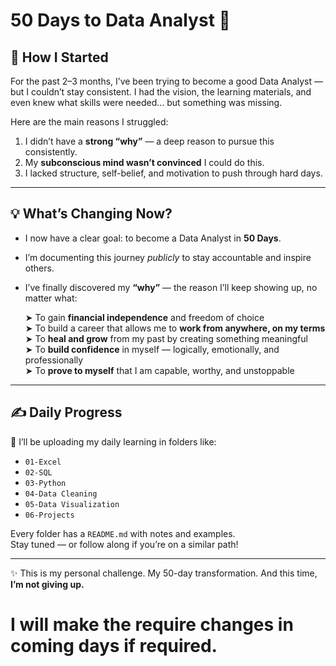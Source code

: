 # 50 Days to Data Analyst 🚀

## 🌱 How I Started

For the past 2–3 months, I’ve been trying to become a good Data Analyst — but I couldn’t stay consistent. I had the vision, the learning materials, and even knew what skills were needed… but something was missing.

Here are the main reasons I struggled:
1. I didn’t have a **strong “why”** — a deep reason to pursue this consistently.
2. My **subconscious mind wasn’t convinced** I could do this.
3. I lacked structure, self-belief, and motivation to push through hard days.

---

## 💡 What’s Changing Now?

- I now have a clear goal: to become a Data Analyst in **50 Days**.
- I’m documenting this journey *publicly* to stay accountable and inspire others.
- I’ve finally discovered my **“why”** — the reason I’ll keep showing up, no matter what:

   ➤ To gain **financial independence** and freedom of choice  
   ➤ To build a career that allows me to **work from anywhere, on my terms**  
   ➤ To **heal and grow** from my past by creating something meaningful  
   ➤ To **build confidence** in myself — logically, emotionally, and professionally  
   ➤ To **prove to myself** that I am capable, worthy, and unstoppable  
---

## ✍️ Daily Progress

📌 I’ll be uploading my daily learning in folders like:
- `01-Excel`
- `02-SQL`
- `03-Python`
- `04-Data Cleaning`
- `05-Data Visualization`
- `06-Projects`

Every folder has a `README.md` with notes and examples.  
Stay tuned — or follow along if you’re on a similar path!

---

✨ This is my personal challenge. My 50-day transformation.
And this time, **I’m not giving up.**

# I will make the require changes in coming days if required.
